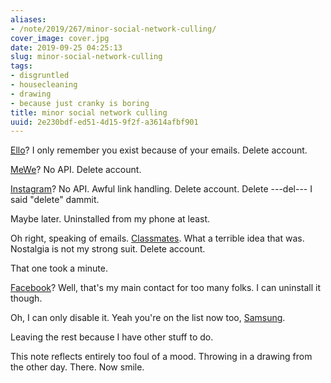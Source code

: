 ```yaml
---
aliases:
- /note/2019/267/minor-social-network-culling/
cover_image: cover.jpg
date: 2019-09-25 04:25:13
slug: minor-social-network-culling
tags:
- disgruntled
- housecleaning
- drawing
- because just cranky is boring
title: minor social network culling
uuid: 2e230bdf-ed51-4d15-9f2f-a3614afbf901
---
```


[Ello]: https://ello.co
[MeWe]: https://mewe.com
[Classmates]: https://classmates.com
[Instagram]: https://instagram.com
[Facebook]: https://facebook.com
[Samsung]: https://samsung.com

[Ello][]? I only remember you exist because of your emails. Delete account.

[MeWe][]? No API. Delete account.

[Instagram][]? No API. Awful link handling. Delete account. Delete ---del--- I said "delete" dammit.

Maybe later. Uninstalled from my phone at least.

Oh right, speaking of emails. [Classmates][]. What a terrible idea that was. Nostalgia is not my strong suit.
Delete account.

That one took a minute.

[Facebook][]? Well, that's my main contact for too many folks. I can uninstall it though.

Oh, I can only disable it. Yeah you're on the list now too, [Samsung][].

Leaving the rest because I have other stuff to do.

This note reflects entirely too foul of a mood. Throwing in a drawing from the other day. There. Now smile.